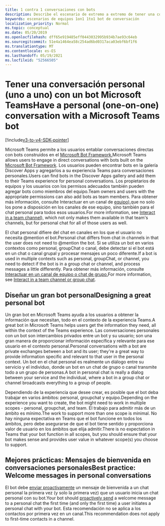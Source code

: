 ```yaml
---
title: 1 contra 1 conversaciones con bots
description: Describe el escenario de extremo a extremo de tener una conversación 1 contra 1 con un bot en Microsoft Teams
keywords: escenarios de equipos 1on1 1to1 bot de conversación
localization_priority: Normal
ms.topic: conceptual
ms.date: 05/20/2019
ms.openlocfilehash: dff65e919485eff0443032995b934b7ae93c64eb
ms.sourcegitcommit: 51e4a1464ea58c254ad6bd0317aca03ebf6bf1f6
ms.translationtype: MT
ms.contentlocale: es-ES
ms.lasthandoff: 05/19/2021
ms.locfileid: "52566505"
---
```

# <a name="have-a-personal-one-on-one-conversation-with-a-microsoft-teams-bot"></a><span data-ttu-id="64440-104">Tener una conversación personal (uno a uno) con un bot Microsoft Teams</span><span class="sxs-lookup"><span data-stu-id="64440-104">Have a personal (one-on-one) conversation with a Microsoft Teams bot</span></span>

[!include[v3-to-v4-SDK-pointer](~/includes/v3-to-v4-pointer-bots.md)]

<span data-ttu-id="64440-105">Microsoft Teams permite a los usuarios entablar conversaciones directas con bots construidos en el [Microsoft Bot Framework.](/azure/bot-service/?view=azure-bot-service-3.0&preserve-view=true)</span><span class="sxs-lookup"><span data-stu-id="64440-105">Microsoft Teams allows users to engage in direct conversations with bots built on the [Microsoft Bot Framework](/azure/bot-service/?view=azure-bot-service-3.0&preserve-view=true).</span></span> <span data-ttu-id="64440-106">Los usuarios pueden encontrar bots en la galería Discover Apps y agregarlos a su experiencia Teams para conversaciones personales.</span><span class="sxs-lookup"><span data-stu-id="64440-106">Users can find bots in the Discover Apps gallery and add them to their Teams experience for personal conversations.</span></span> <span data-ttu-id="64440-107">Los propietarios de equipos y los usuarios con los permisos adecuados también pueden agregar bots como miembros del equipo.</span><span class="sxs-lookup"><span data-stu-id="64440-107">Team owners and users with the appropriate permissions can also add bots as team members.</span></span> <span data-ttu-id="64440-108">Para obtener más información, consulte Interactuar en un canal de [equipo),](~/resources/bot-v3/bot-conversations/bots-conv-channel.md)que no solo los pone a disposición en los canales de ese equipo, sino también para el chat personal para todos esos usuarios.</span><span class="sxs-lookup"><span data-stu-id="64440-108">For more information, see [Interact in a team channel](~/resources/bot-v3/bot-conversations/bots-conv-channel.md)), which not only makes them available in that team's channels, but for personal chat for all of those users as well.</span></span>

<span data-ttu-id="64440-109">El chat personal difiere del chat en canales en los que el usuario no necesita @mention el bot.</span><span class="sxs-lookup"><span data-stu-id="64440-109">Personal chat differs from chat in channels in that the user does not need to @mention the bot.</span></span> <span data-ttu-id="64440-110">Si se utiliza un bot en varios contextos como personal, groupChat o canal, debe detectar si el bot está en un chat o canal grupal y procesar mensajes un poco diferente.</span><span class="sxs-lookup"><span data-stu-id="64440-110">If a bot is used in multiple contexts such as personal, groupChat, or channel, you need to detect if the bot is in a group chat or channel, and process messages a little differently.</span></span> <span data-ttu-id="64440-111">Para obtener más información, consulte [Interactuar en un canal de equipo o chat de grupo.](~/resources/bot-v3/bot-conversations/bots-conv-proactive.md)</span><span class="sxs-lookup"><span data-stu-id="64440-111">For more information, see [Interact in a team channel or group chat](~/resources/bot-v3/bot-conversations/bots-conv-proactive.md).</span></span>

## <a name="designing-a-great-personal-bot"></a><span data-ttu-id="64440-112">Diseñar un gran bot personal</span><span class="sxs-lookup"><span data-stu-id="64440-112">Designing a great personal bot</span></span>

<span data-ttu-id="64440-113">Un gran bot en Microsoft Teams ayuda a los usuarios a obtener la información que necesitan, todo en el contexto de la experiencia Teams.</span><span class="sxs-lookup"><span data-stu-id="64440-113">A great bot in Microsoft Teams helps users get the information they need, all within the context of the Teams experience.</span></span> <span data-ttu-id="64440-114">Las conversaciones personales con un bot son intercambios privados entre un bot y su usuario; son una gran manera de proporcionar información específica y relevante para ese usuario en el contexto personal.</span><span class="sxs-lookup"><span data-stu-id="64440-114">Personal conversations with a bot are private exchanges between a bot and its user; they're a great way to provide information specific and relevant to that user in the personal context.</span></span> <span data-ttu-id="64440-115">Un bot en el chat personal es realmente un diálogo entre su servicio y el individuo, donde un bot en un chat de grupo o canal transmite todo a un grupo de personas.</span><span class="sxs-lookup"><span data-stu-id="64440-115">A bot in personal chat is really a dialog between your service and the individual, where a bot in a group chat or channel broadcasts everything to a group of people.</span></span>

<span data-ttu-id="64440-116">Dependiendo de la experiencia que desee crear, es posible que el bot deba trabajar en varios ámbitos: personal, groupchat y equipo.</span><span class="sxs-lookup"><span data-stu-id="64440-116">Depending on the experience you want to create, the bot might need to work in multiple scopes - personal, groupchat, and team.</span></span> <span data-ttu-id="64440-117">El trabajo para admitir más de un ámbito es mínimo.</span><span class="sxs-lookup"><span data-stu-id="64440-117">The work to support more than one scope is minimal.</span></span> <span data-ttu-id="64440-118">No hay ninguna expectativa en Teams que el bot funcione en todos los ámbitos, pero debe asegurarse de que el bot tiene sentido y proporciona valor de usuario en los ámbitos que elija admitir.</span><span class="sxs-lookup"><span data-stu-id="64440-118">There is no expectation in Teams that your bot function in all scopes, but you should ensure that your bot makes sense and provides user value in whatever scope(s) you choose to support.</span></span>

## <a name="best-practice-welcome-messages-in-personal-conversations"></a><span data-ttu-id="64440-119">Mejores prácticas: Mensajes de bienvenida en conversaciones personales</span><span class="sxs-lookup"><span data-stu-id="64440-119">Best practice: Welcome messages in personal conversations</span></span>

<span data-ttu-id="64440-120">El bot debe [enviar proactivamente](~/resources/bot-v3/bot-conversations/bots-conv-proactive.md) un mensaje de bienvenida a un chat personal la primera vez (y solo la primera vez) que un usuario inicia un chat personal con su bot.</span><span class="sxs-lookup"><span data-stu-id="64440-120">Your bot should [proactively send](~/resources/bot-v3/bot-conversations/bots-conv-proactive.md) a welcome message to a personal chat the first time (and only the first time) a user initiates a personal chat with your bot.</span></span> <span data-ttu-id="64440-121">Esta recomendación no se aplica a los contactos por primera vez en un canal.</span><span class="sxs-lookup"><span data-stu-id="64440-121">This recommendation does not apply to first-time contacts in a channel.</span></span>
